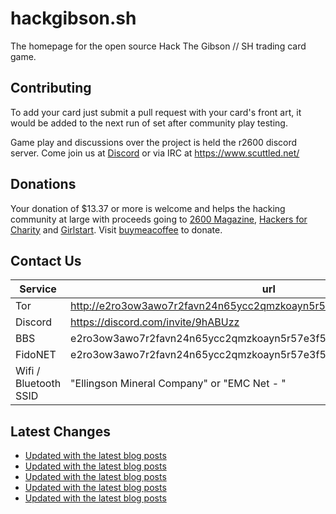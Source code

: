 # hackgibson.sh
The homepage for the open source Hack The Gibson // SH trading card game.


## Contributing

To add your card just submit a pull request with your card's front art, it would be added to the next run of set after community play testing.

Game play and discussions over the project is held the r2600 discord server. Come join us at [Discord](https://discord.com/invite/9hABUzz) or via IRC at https://www.scuttled.net/


## Donations

Your donation of $13.37 or more is welcome and helps the hacking community at large with proceeds going to [2600 Magazine](https://2600.com/), [Hackers for Charity](https://hackersforcharity.org) and [Girlstart](https://girlstart.org).  Visit [buymeacoffee](https://www.buymeacoffee.com/hackgibson.sh) to donate.


## Contact Us

Service | url
-|-
Tor | http://e2ro3ow3awo7r2favn24n65ycc2qmzkoayn5r57e3f56nvjwdcgg32ad.onion
Discord | https://discord.com/invite/9hABUzz
BBS | e2ro3ow3awo7r2favn24n65ycc2qmzkoayn5r57e3f56nvjwdcgg32ad.onion:23
FidoNET | e2ro3ow3awo7r2favn24n65ycc2qmzkoayn5r57e3f56nvjwdcgg32ad.onion:24554
Wifi / Bluetooth SSID | "Ellingson Mineral Company" or "EMC Net - <fidonet address>"

## Latest Changes
<!-- BLOG-POST-LIST:START -->
- [Updated with the latest blog posts](https://github.com/DFW2600/hackgibson.sh/commit/e251e44206bdb138c2852cc7844d467b91cf803e)
- [Updated with the latest blog posts](https://github.com/DFW2600/hackgibson.sh/commit/cb15d04d2f4cf3511d29965c4cbe9b432fbc05bf)
- [Updated with the latest blog posts](https://github.com/DFW2600/hackgibson.sh/commit/c6ee06b620309e9498b31b2ab036b21845f42a92)
- [Updated with the latest blog posts](https://github.com/DFW2600/hackgibson.sh/commit/a6bf0ac8bb097bcb1fcea8208ee20fa9cc2bb698)
- [Updated with the latest blog posts](https://github.com/DFW2600/hackgibson.sh/commit/9d5fcef5f060f5895e8eb905fb1b46d54fc0d218)
<!-- BLOG-POST-LIST:END -->

